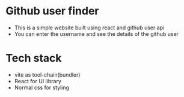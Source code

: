 # Github user finder
- This is a simple website built using react and github user api 
- You can enter the username and see the details of the github user 

# Tech stack
 - vite as tool-chain(bundler)
 - React for UI library
 - Normal css for styling


